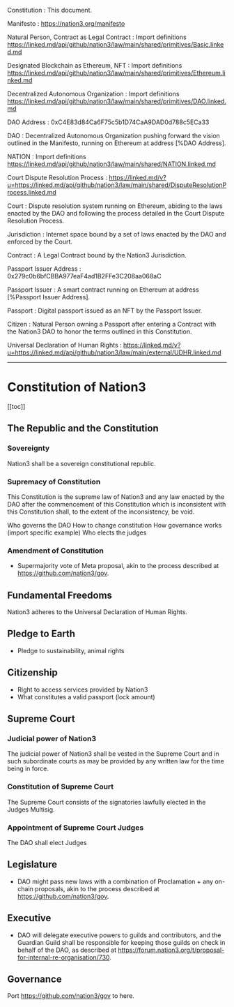 Constitution
: This document.

Manifesto
: https://nation3.org/manifesto

Natural Person, Contract as Legal Contract
: Import definitions https://linked.md/api/github/nation3/law/main/shared/primitives/Basic.linked.md

Designated Blockchain as Ethereum, NFT
: Import definitions https://linked.md/api/github/nation3/law/main/shared/primitives/Ethereum.linked.md

Decentralized Autonomous Organization
: Import definitions https://linked.md/api/github/nation3/law/main/shared/primitives/DAO.linked.md

DAO Address
: 0xC4E83d84Ca6F75c5b1D74CaA9DAD0d788c5ECa33

 DAO
: Decentralized Autonomous Organization pushing forward the vision outlined in the Manifesto, running on Ethereum at address [%DAO Address].

NATION
: Import definitions https://linked.md/api/github/nation3/law/main/shared/NATION.linked.md

Court Dispute Resolution Process
: https://linked.md/v?u=https://linked.md/api/github/nation3/law/main/shared/DisputeResolutionProcess.linked.md

Court
: Dispute resolution system running on Ethereum, abiding to the laws enacted by the DAO and following the process detailed in the Court Dispute Resolution Process.

Jurisdiction
: Internet space bound by a set of laws enacted by the DAO and enforced by the Court.

Contract
: A Legal Contract bound by the Nation3 Jurisdiction.

Passport Issuer Address
: 0x279c0b6bfCBBA977eaF4ad1B2FFe3C208aa068aC

Passport Issuer
: A smart contract running on Ethereum at address [%Passport Issuer Address].

Passport
: Digital passport issued as an NFT by the Passport Issuer.

Citizen
: Natural Person owning a Passport after entering a Contract with the Nation3 DAO to honor the terms outlined in this Constitution.

Universal Declaration of Human Rights
: https://linked.md/v?u=https://linked.md/api/github/nation3/law/main/external/UDHR.linked.md

---

# Constitution of Nation3

[[toc]]

## The Republic and the Constitution

### Sovereignty
Nation3 shall be a sovereign constitutional republic.

### Supremacy of Constitution
This Constitution is the supreme law of Nation3 and any law enacted by the DAO after the commencement of this Constitution which is inconsistent with this Constitution shall, to the extent of the inconsistency, be void.

Who governs the DAO
How to change constitution
How governance works (import specific example)
Who elects the judges

### Amendment of Constitution
- Supermajority vote of Meta proposal, akin to the process described at https://github.com/nation3/gov.

## Fundamental Freedoms
Nation3 adheres to the Universal Declaration of Human Rights.

## Pledge to Earth
- Pledge to sustainability, animal rights

## Citizenship
- Right to access services provided by Nation3
- What constitutes a valid passport (lock amount)

## Supreme Court
### Judicial power of Nation3
The judicial power of Nation3 shall be vested in the Supreme Court and in such subordinate courts as may be provided by any written law for the time being in force.

### Constitution of Supreme Court
The Supreme Court consists of the signatories lawfully elected in the Judges Multisig.

### Appointment of Supreme Court Judges
The DAO shall elect Judges

## Legislature
- DAO might pass new laws with a combination of Proclamation + any on-chain proposals, akin to the process described at https://github.com/nation3/gov.

## Executive
- DAO will delegate executive powers to guilds and contributors, and the Guardian Guild shall be responsible for keeping those guilds on check in behalf of the DAO, as described at https://forum.nation3.org/t/proposal-for-internal-re-organisation/730.

## Governance
Port https://github.com/nation3/gov to here.